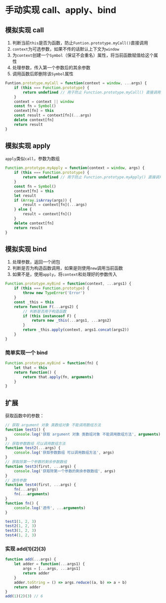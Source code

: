 # 手动实现 call、apply、bind

## 模拟实现 call

1. 判断当前`this`是否为函数，防止`Funtion.prototype.myCall()`直接调用
2. `context`为可选参数，如果不传的话默认上下文为`window`
3. 为`context`创建一个`Symbol`（保证不会重名）属性，将当前函数赋值给这个属性
4. 处理参数，传入第一个参数后的其余参数
5. 调用函数后即删除该`Symbol`属性

```js
Funtion.prototype.myCall = function(context = window, ...args) {
    if (this === Function.prototype) {
        return undefined // 用于防止 Function.prototype.myCall() 直接调用
    }
    context = context || window
    const fn = Symbol()
    context[fn] = this
    const result = context[fn](...args)
    delete context[fn]
    return result
}
```

## 模拟实现 apply

`apply`类似`call`，参数为数组

```js
Function.prototype.myApply = function(context = window, args) {
    if (this === Function.prototype) {
        return undefined // 用于防止 Function.prototype.myApply() 直接调用
    }
    const fn = Symbol()
    context[fn] = this
    let result
    if (Array.isArray(args)) {
        result = context[fn](...args)
    } else {
        result = context[fn]()
    }
    delete context[fn]
    return result
}
```

## 模拟实现 bind

1. 处理参数，返回一个闭包
2. 判断是否为构造函数调用，如果是则使用`new`调用当前函数
3. 如果不是，使用`apply`，将`context`和处理好的参数传入

```js
Function.prototype.myBind = function(context, ...args1) {
    if (this === Function.prototype) {
        throw new TypeError('Error')
    }
    const _this = this
    return function F(...args2) {
        // 判断是否用于构造函数
        if (this instanceof F) {
            return new _this(...args1, ...args2)
        }
        return _this.apply(context, args1.concat(args2))
    }
}
```

### 简单实现一个 bind

```js
Function.prototype.myBind = function(fn) {
    let that = this
    return function() {
        return that.apply(fn, arguments)
    }
}
```

## 扩展

获取函数中的参数：

```js
// 获取 argument 对象 类数组对象 不能调用数组方法
function test1() {
    console.log('获取 argument 对象 类数组对象 不能调用数组方法', arguments)
}
// 获取参数数组 可以调用数组方法
function test2(...args) {
    console.log('获取参数数组 可以调用数组方法', args)
}
// 获取除第一个参数的剩余参数数组
function test3(first, ...args) {
    console.log('获取除第一个参数的剩余参数数组', args)
}
// 透传参数
function test4(first, ...args) {
    fn(...args)
    fn(...arguments)
}
function fn() {
    console.log('透传', ...arguments)
}

test1(1, 2, 3)
test2(1, 2, 3)
test3(1, 2, 3)
test4(1, 2, 3)
```

### 实现 add(1)(2)(3)

```js
function add(...args) {
    let adder = function(...args1) {
        args = [...args, ...args1]
        return adder
    }
    adder.toString = () => args.reduce((a, b) => a + b)
    return adder
}
add(1)(2)(3) // 6
```
